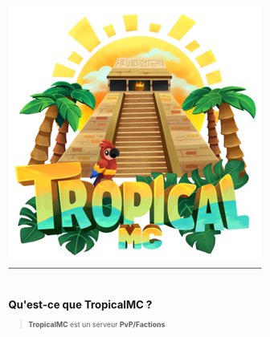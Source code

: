 <img style="text-align:center" alt="TropicalMC Logo" width="600px" src="./TropicalMc.png"/>

---

<br>

## Qu'est-ce que TropicalMC ?

> **TropicalMC** est un serveur **PvP/Factions**
